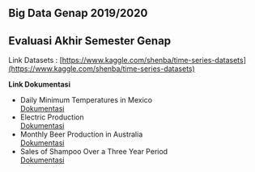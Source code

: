 ## Big Data Genap 2019/2020
## Evaluasi Akhir Semester Genap

Link Datasets : [https://www.kaggle.com/shenba/time-series-datasets](https://www.kaggle.com/shenba/time-series-datasets)

**Link Dokumentasi**
- Daily Minimum Temperatures in Mexico<br>
[Dokumentasi](https://github.com/hendraramadani/Big-Data/tree/master/Tugas%20EAS/09_Big_Data_Daily_Minimum_Temperatures_in_Meter_on_Spark_only)
- Electric Production<br>
[Dokumentasi](https://github.com/hendraramadani/Big-Data/tree/master/Tugas%20EAS/09_Big_Data_Monthly_Beer_Production_on_Spark_only)
- Monthly Beer Production in Australia<br>
[Dokumentasi](https://github.com/rmdhnilham/big-data/tree/master/EAS/Monthly%20Beer%20Production%20in%20Australia)
- Sales of Shampoo Over a Three Year Period<br>
[Dokumentasi](https://github.com/hendraramadani/Big-Data/tree/master/Tugas%20EAS/09_Big_Data_Monthly_Sales_Sampoo_Over_Three_Year_on_Spark_only)